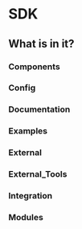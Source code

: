 # SDK
## What is in it?
### Components
### Config
### Documentation
### Examples
### External
### External_Tools
### Integration
### Modules
